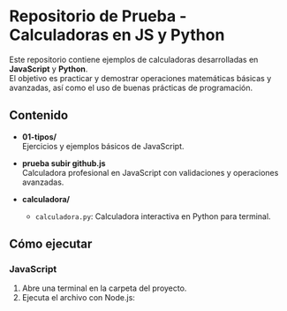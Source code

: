 # Repositorio de Prueba - Calculadoras en JS y Python

Este repositorio contiene ejemplos de calculadoras desarrolladas en **JavaScript** y **Python**.  
El objetivo es practicar y demostrar operaciones matemáticas básicas y avanzadas, así como el uso de buenas prácticas de programación.

## Contenido

- **01-tipos/**  
  Ejercicios y ejemplos básicos de JavaScript.

- **prueba subir github.js**  
  Calculadora profesional en JavaScript con validaciones y operaciones avanzadas.

- **calculadora/**  
  - `calculadora.py`: Calculadora interactiva en Python para terminal.

## Cómo ejecutar

### JavaScript

1. Abre una terminal en la carpeta del proyecto.
2. Ejecuta el archivo con Node.js:
